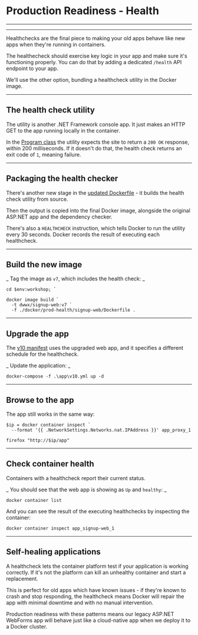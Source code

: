 # Production Readiness - Health

---

<section data-background-image="/img/prod/Slide8.png">

---

Healthchecks are the final piece to making your old apps behave like new apps when they're running in containers.

The healthecheck should exercise key logic in your app and make sure it's functioning properly. You can do that by adding a dedicated `/health` API endpoint to your app.

We'll use the other option, bundling a healthcheck utility in the Docker image.

---

## The health check utility

The utility is another .NET Framework console app. It just makes an HTTP GET to the app running locally in the container.

In the [Program class](./src/Utilities.HealthCheck/Program.cs) the utility expects the site to return a `200 OK` response, within 200 milliseconds. If it doesn't do that, the health check returns an exit code of `1`, meaning failure.

---

## Packaging the health checker

There's another new stage in the [updated Dockerfile](./docker/prod-health/signup-web/Dockerfile) - it builds the health check utility from source. 

Then the output is copied into the final Docker image, alongside the original ASP.NET app and the dependency checker.

There's also a `HEALTHCHECK` instruction, which tells Docker to run the utility every 30 seconds. Docker records the result of executing each healthcheck.

---

## Build the new image

_ Tag the image as `v7`, which includes the health check: _

```
cd $env:workshop; `

docker image build `
  -t dwwx/signup-web:v7 `
  -f ./docker/prod-health/signup-web/Dockerfile .
```

---

## Upgrade the app

The [v10 manifest](./app/v10.yml) uses the upgraded web app, and it specifies a different schedule for the healthcheck.

_ Update the application: _

```
docker-compose -f .\app\v10.yml up -d
```

---

## Browse to the app

The app still works in the same way:

```
$ip = docker container inspect `
  --format '{{ .NetworkSettings.Networks.nat.IPAddress }}' app_proxy_1

firefox "http://$ip/app"
```

---

## Check container health

Containers with a healthcheck report their current status.

_ You should see that the web app is showing as `Up` and `healthy`: _

```
docker container list
```

And you can see the result of the executing healthchecks by inspecting the container:

```
docker container inspect app_signup-web_1
```

---


## Self-healing applications

A healthcheck lets the container platform test if your application is working correctly. If it's not the platform can kill an unhealthy container and start a replacement.

This is perfect for old apps which have known issues - if they're known to crash and stop responding, the healthcheck means Docker will repair the app with minimal downtime and with no manual intervention.

Production readiness with these patterns means our legacy ASP.NET WebForms app will behave just like a cloud-native app when we deploy it to a Docker cluster.